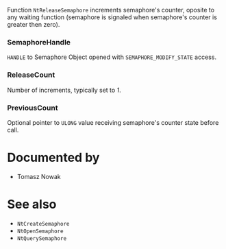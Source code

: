 Function `NtReleaseSemaphore` increments semaphore's counter, oposite to any waiting function (semaphore is signaled when semaphore's counter is greater then zero).

### SemaphoreHandle

`HANDLE` to Semaphore Object opened with `SEMAPHORE_MODIFY_STATE` access.

### ReleaseCount

Number of increments, typically set to *1*.

### PreviousCount

Optional pointer to `ULONG` value receiving semaphore's counter state before call.

# Documented by

* Tomasz Nowak

# See also

* `NtCreateSemaphore`
* `NtOpenSemaphore`
* `NtQuerySemaphore`

